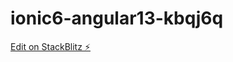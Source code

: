 # ionic6-angular13-kbqj6q

[Edit on StackBlitz ⚡️](https://stackblitz.com/edit/ionic6-angular13-kbqj6q)